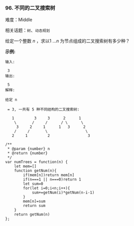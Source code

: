 ### 96. 不同的二叉搜索树

难度：Middle

相关话题：`树`、`动态规划`

给定一个整数 *n* ，求以1 ...*n* 为节点组成的二叉搜索树有多少种？



**示例:** 





```
输入:

 3
输出:

 5
解释:

给定 n

 = 3, 一共有 5 种不同结构的二叉搜索树:

   1         3     3      2      1
    \       /     /      / \      \
     3     2     1      1   3      2
    /     /       \                 \
   2     1         2                 3
```



```
/**
 * @param {number} n
 * @return {number}
 */
var numTrees = function(n) {
    let mem=[]
    function getNum(n){
        if(mem[n])return mem[n]
        if(n===1 || n===0)return 1
        let sum=0
        for(let i=0;i<n;i++){
            sum+=getNum(i)*getNum(n-i-1)
        }
        mem[n]=sum
        return sum
    }
    return getNum(n)
};



```

